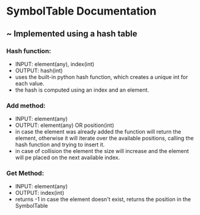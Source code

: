 # SymbolTable Documentation
## ~ Implemented using a hash table
### Hash function:
- INPUT: element(any), index(int)
- OUTPUT: hash(int)
- uses the built-in python hash function, which creates a unique int for each value. 
- the hash is computed using an index and an element.

### Add method:
- INPUT: element(any)
- OUTPUT: element(any) OR position(int)
- in case the element was already added the function will return the element, otherwise it will iterate over the 
available positions, calling the hash function and trying to insert it.
- in case of collision the element the size will increase and the element will pe placed on the next available index.

### Get Method:
- INPUT: element(any)
- OUTPUT: index(int)
- returns -1 in case the element doesn't exist, returns the position in the SymbolTable